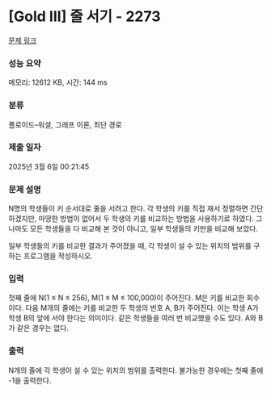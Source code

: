 # [Gold III] 줄 서기 - 2273 

[문제 링크](https://www.acmicpc.net/problem/2273) 

### 성능 요약

메모리: 12612 KB, 시간: 144 ms

### 분류

플로이드–워셜, 그래프 이론, 최단 경로

### 제출 일자

2025년 3월 6일 00:21:45

### 문제 설명

<p>N명의 학생들이 키 순서대로 줄을 서려고 한다. 각 학생의 키를 직접 재서 정렬하면 간단하겠지만, 마땅한 방법이 없어서 두 학생의 키를 비교하는 방법을 사용하기로 하였다. 그나마도 모든 학생들을 다 비교해 본 것이 아니고, 일부 학생들의 키만을 비교해 보았다.</p>

<p>일부 학생들의 키를 비교한 결과가 주어졌을 때, 각 학생이 설 수 있는 위치의 범위를 구하는 프로그램을 작성하시오.</p>

### 입력 

 <p>첫째 줄에 N(1 ≤ N ≤ 256), M(1 ≤ M ≤ 100,000)이 주어진다. M은 키를 비교한 회수이다. 다음 M개의 줄에는 키를 비교한 두 학생의 번호 A, B가 주어진다. 이는 학생 A가 학생 B의 앞에 서야 한다는 의미이다. 같은 학생들을 여러 번 비교했을 수도 있다. A와 B가 같은 경우는 없다.</p>

### 출력 

 <p>N개의 줄에 각 학생이 설 수 있는 위치의 범위를 출력한다. 불가능한 경우에는 첫째 줄에 -1을 출력한다.</p>

